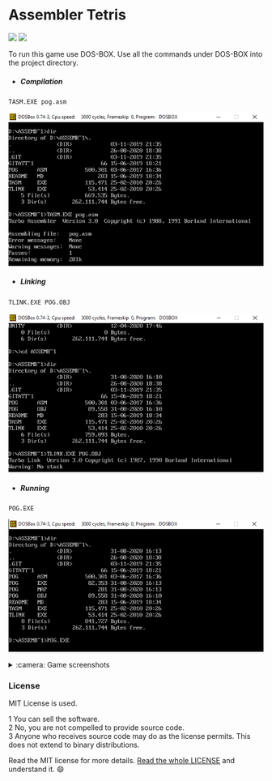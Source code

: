 # Assembler Tetris

<a alt="Assembler"> <img src="https://img.shields.io/badge/asm-tasm|tlink-brightgreen" /> </a>
<a alt="DosBox"> <img src="https://img.shields.io/badge/DosBox-yellow" /></a>

To run this game use DOS-BOX. Use all the commands under DOS-BOX into the project directory.

- ##### Compilation
```
TASM.EXE pog.asm
```
![compilation](/Screenshots/Compilation.PNG)
</br>

- ##### Linking
```
TLINK.EXE POG.OBJ
```
![linking](/Screenshots/Linkage.PNG)
</br>

- ##### Running
```
POG.EXE
```
![linking](/Screenshots/Execution.PNG)
</br>

<details>
  <summary>:camera: Game screenshots</summary>

  ### Main menu
  ![mainmenu](/Screenshots/Main%20Menu.PNG)
  ### Credits
  ![credits](/Screenshots/Credits.PNG)
  ### Settings
  ![settings](/Screenshots/Settings.PNG)
  ### Controls
  ![controls](/Screenshots/Controls.PNG)
  ### New Game Rules
  ![newgamerules](/Screenshots/New%20Game%20rules.PNG)
  ### Game Process
  ![gameprocess](/Screenshots/Game%20process.PNG)
  ### Defeat screen
  ![defeatscreen](/Screenshots/Defeat%20screen.PNG)

</details>

### License
MIT License is used.

1 You can sell the software.</br>
2 No, you are not compelled to provide source code.</br>
3 Anyone who receives source code may do as the license permits. This does not extend to binary distributions.</br>

Read the MIT license for more details. [Read the whole LICENSE](https://choosealicense.com/licenses/mit) and understand it. :smile:
